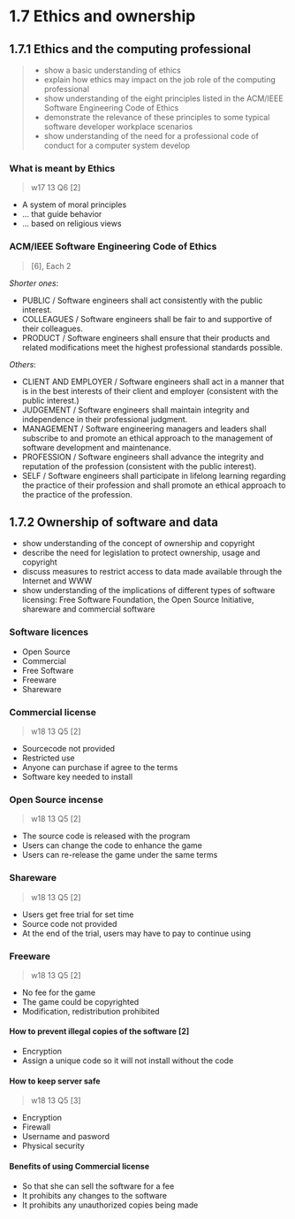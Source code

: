 # 1.7 Ethics and ownership

## 1.7.1 Ethics and the computing professional
> - show a basic understanding of ethics
> - explain how ethics may impact on the job role of the computing professional
> - show understanding of the eight principles listed in the ACM/IEEE Software Engineering Code of Ethics
> - demonstrate the relevance of these principles to some typical software developer workplace scenarios
> - show understanding of the need for a professional code of conduct for a computer system develop

### What is meant by Ethics
> w17 13 Q6 \[2\]
- A system of moral principles
- ... that guide behavior
- ... based on religious views

### ACM/IEEE Software Engineering Code of Ethics
> \[6\], Each 2

*Shorter ones*:
- PUBLIC / Software engineers shall act consistently with the public interest.
- COLLEAGUES / Software engineers shall be fair to and supportive of their colleagues.
- PRODUCT / Software engineers shall ensure that their products and related modifications
  meet the highest professional standards possible.

*Others*:
- CLIENT AND EMPLOYER / Software engineers shall act in a manner that is in the best
  interests of their client and employer (consistent with the public interest.)
- JUDGEMENT / Software engineers shall maintain integrity and independence in their
  professional judgment.
- MANAGEMENT / Software engineering managers and leaders shall subscribe to and
  promote an ethical approach to the management of software development and maintenance.
- PROFESSION / Software engineers shall advance the integrity and reputation of the
  profession (consistent with the public interest).
- SELF / Software engineers shall participate in lifelong learning regarding the practice of their
  profession and shall promote an ethical approach to the practice of the profession.

1.7.2 Ownership of software and data
------------------------------------
- show understanding of the concept of ownership and copyright
- describe the need for legislation to protect ownership, usage and copyright
- discuss measures to restrict access to data made available through the Internet and WWW
- show understanding of the implications of different types of software licensing: Free Software Foundation, the Open Source Initiative, shareware and commercial software

### Software licences
- Open Source
- Commercial
- Free Software
- Freeware
- Shareware


### Commercial license
> w18 13 Q5 \[2\]
- Sourcecode not provided
- Restricted use
- Anyone can purchase if agree to the terms
- Software key needed to install

### Open Source incense
> w18 13 Q5 \[2\]
- The source code is released with the program
- Users can change the code to enhance the game
- Users can re-release the game under the same terms

### Shareware
> w18 13 Q5 \[2\]
- Users get free trial for set time
- Source code not provided
- At the end of the trial, users may have to pay to continue using

### Freeware
> w18 13 Q5 \[2\]
- No fee for the game
- The game could be copyrighted
- Modification, redistribution prohibited

#### How to prevent illegal copies of the software \[2\]
- Encryption
- Assign a unique code so it will not install without the code

#### How to keep server safe
> w18 13 Q5 \[3\]
- Encryption
- Firewall
- Username and pasword
- Physical security

#### Benefits of using Commercial license
- So that she can sell the software for a fee
- It prohibits any changes to the software
- It prohibits any unauthorized copies being made